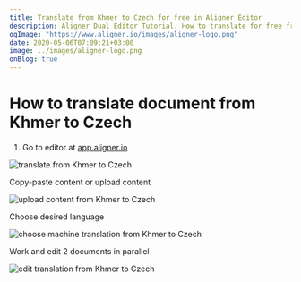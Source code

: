 ```yaml
---
title: Translate from Khmer to Czech for free in Aligner Editor
description: Aligner Dual Editor Tutorial. How to translate for free from Khmer to Czech. Aligner is multilingual document management platform. 
ogImage: "https://www.aligner.io/images/aligner-logo.png"
date: 2020-05-06T07:09:21+03:00
image: ../images/aligner-logo.png
onBlog: true
---
```


# How to translate document from Khmer to Czech

1. Go to editor at [app.aligner.io](https://app.aligner.io "Aligner App web page")

![translate from Khmer to Czech](../aligner-blank-editor.png "translate from Khmer to Czech")

Copy-paste content or upload content

![upload content from Khmer to Czech](../aligner-uploaded-document.png "upload content from Khmer to Czech")

Choose desired language

![choose machine translation from Khmer to Czech](../aligner-language-dropdown.png "choose machine translation from Khmer to Czech")

Work and edit 2 documents in parallel

![edit translation from Khmer to Czech](../aligner-double-sitded-editor.png "edit translation from Khmer to Czech")

